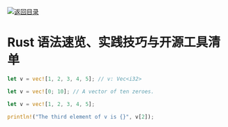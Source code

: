 [![返回目录](https://parg.co/UCb)](https://parg.co/UCH)

# Rust 语法速览、实践技巧与开源工具清单

```rs
let v = vec![1, 2, 3, 4, 5]; // v: Vec<i32>

let v = vec![0; 10]; // A vector of ten zeroes.

let v = vec![1, 2, 3, 4, 5];

println!("The third element of v is {}", v[2]);
```
